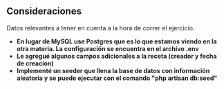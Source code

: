 ## Consideraciones

Datos relevantes a tener en cuenta a la hora de correr el ejercicio. 

- **En lugar de MySQL use Postgres que es lo que estamos viendo en la otra materia. La configuración se encuentra en el archivo .env**
- **Le agregué algunos campos adicionales a la receta (creador y fecha de creación)**
- **Implementé un seeder que llena la base de datos con información aleatoria y se puede ejecutar con el comando "php artisan db:seed"**
